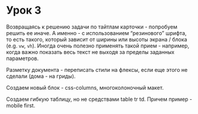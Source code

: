 # Урок 3

Возвращаясь к решению задачи по тайтлам карточки - попробуем решить ее иначе. А именно - с использованием “резинового” шрифта, то есть такого, который зависит от ширины или высоты экрана / блока (e.g. `vw`, `vh`). Иногда очень полезно применять такой прием - например, когда важно показать весь текст не выходя за пределы заданных параметров.

Разметку документа - переписать стили на флексы, если еще этого не сделали (дома - на гриды).

Создаем новый блок - css-columns, многоколоночный макет.

Создаем гибкую таблицу, но не средствами table tr td. Причем пример - mobile first.
